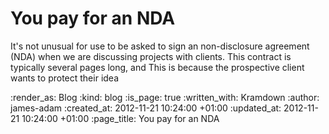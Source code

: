 You pay for an NDA
===================

It's not unusual for use to be asked to sign an non-disclosure agreement (NDA) when we are discussing projects with clients. This contract is typically several pages long, and This is because the prospective client wants to protect their idea



:render_as: Blog
:kind: blog
:is_page: true
:written_with: Kramdown
:author: james-adam
:created_at: 2012-11-21 10:24:00 +01:00
:updated_at: 2012-11-21 10:24:00 +01:00
:page_title: You pay for an NDA
